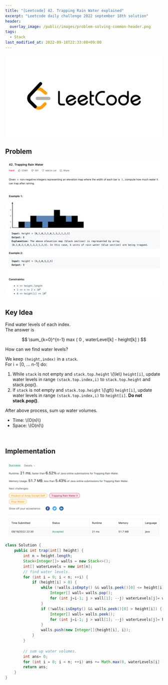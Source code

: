```yaml
---
title: "[Leetcode] 42. Trapping Rain Water explained"
excerpt: "Leetcode daily challenge 2022 september 18th solution"
header:
  overlay_image: /public/images/problem-solving-common-header.png
tags:
  - Stack
last_modified_at: 2022-09-18T22:33:08+09:00
---
```


<a href="https://leetcode.com/">
    <img src="/public/images/leetcode-logo.jpeg"/>
</a>

## Problem

<a href="https://leetcode.com/problems/bag-of-tokens/">
    <img src="/public/images/leetcode-42.png"/>
</a>

<br/>

## Key Idea

Find water levels of each index.  
The answer is  

$$ \sum_{k=0}^{n-1} max ( 0 , waterLevel[k] - height[k] ) $$

How can we find water levels?  

We keep `(height,index)` in a `stack`.  
For i = [0, … n-1] do:  
1. While `stack` is not empty and `stack.top.height` \\(\le\\) `height[i]`, update water levels in range `(stack.top.index,i)` to `stack.top.height` and stack.pop().  
2. If `stack` is not empty and `stack.top.height` \\(\gt\\) `height[i]`, update water levels in range `(stack.top.index,i)` to `height[i]`. **Do not stack.pop()**.

After above process, sum up water volumes.

- Time: \\(O(n)\\)
- Space: \\(O(n)\\)

<br/>

## Implementation

<img src="/public/images/leetcode-42-result.png"/>

```java
class Solution {
    public int trap(int[] height) {
        int n = height.length;
        Stack<Integer[]> walls = new Stack<>();
        int[] waterLevels = new int[n];
        // find water levels.
        for (int i = 0; i < n; ++i) {
            if (height[i] > 0) {
                while (!walls.isEmpty() && walls.peek()[0] <= height[i]) {
                    Integer[] wall= walls.pop();
                    for (int j=i-1; j > wall[1]; --j) waterLevels[j]= wall[0];
                }
                if (!walls.isEmpty() && walls.peek()[0] > height[i]) {
                    Integer[] wall= walls.peek();
                    for (int j=i-1; j > wall[1]; --j) waterLevels[j]= height[i];
                }
                walls.push(new Integer[]{height[i], i});
            }
        }

        // sum up water volumes.
        int ans= 0;
        for (int i = 0; i < n; ++i) ans += Math.max(0, waterLevels[i] - height[i]);
        return ans;
    }
}
```